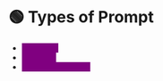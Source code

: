 # 🟢 Types of Prompt

* <mark style="color:purple;background-color:purple;">**Zero shot**</mark>
* <mark style="color:purple;background-color:purple;">**Few shot**</mark>
* <mark style="color:purple;background-color:purple;">**Chain of thoughts**</mark>
